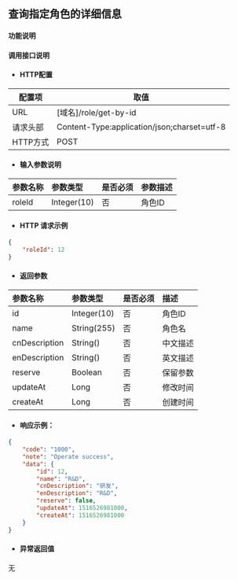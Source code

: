 ## 查询指定角色的详细信息

#### 功能说明



#### 调用接口说明

* #### HTTP配置

| 配置项 | 取值 |
| --- | --- |
| URL | \[域名\]/role/get-by-id|
| 请求头部 | Content-Type:application/json;charset=utf-8 |
| HTTP方式 | POST|

* #### 输入参数说明

| 参数名称 | 参数类型 | 是否必须 | 参数描述 |
| :--- | :--- | :--- | :--- |
|roleId|Integer\(10\) | 否 | 角色ID|


* #### HTTP 请求示例
```json
{
    "roleId": 12
}

 ```


* #### 返回参数
| 参数名称 | 参数类型 | 是否必须 | 描述 |
| :--- | :--- | :--- | :--- |
|id|Integer\(10\) | 否 | 角色ID|
|name |String\(255\) | 否 | 角色名|
| cnDescription|String\(\) | 否 | 中文描述|
| enDescription| String\(\)| 否 | 英文描述|
| reserve| Boolean | 否 | 保留参数 |
| updateAt| Long | 否 | 修改时间|
| createAt| Long | 否 | 创建时间|



* #### 响应示例：

```json
{
	"code": "1000",
	"note": "Operate success",
	"data": {
		"id": 12,
		"name": "R&D",
		"cnDescription": "研发",
		"enDescription": "R&D",
		"reserve": false,
		"updateAt": 1516526981000,
		"createAt": 1516526981000
	}
}

 ```

* #### 异常返回值

无



